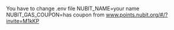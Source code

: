 You have to change .env file
    NUBIT_NAME=your name
    NUBIT_GAS_COUPON=has coupon from www.points.nubit.org/#/?invite=M1kKP
